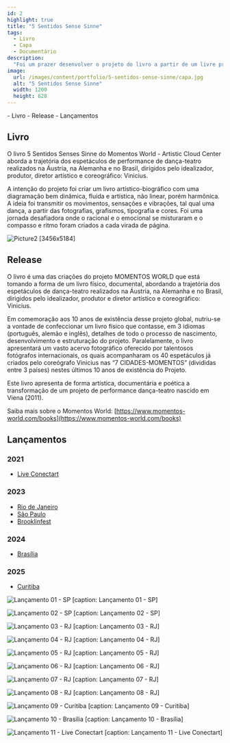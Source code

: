 ```yaml
---
id: 2
highlight: true
title: "5 Sentidos Sense Sinne"
tags:
  - Livro
  - Capa
  - Documentário
description:
  "Foi um prazer desenvolver o projeto do livro a partir de um livre processo estratégico-criativo de co-criação e experimentação junto a equipe do Momentos World."
image:
  url: /images/content/portfolio/5-sentidos-sense-sinne/capa.jpg
  alt: "5 Sentidos Sense Sinne"
  width: 1200
  height: 628
---
```


<Titulo subtitulo="Livro Momentos World"/>

<Tags />

<IconeCompartilhar />

<ImagemPrincipal />

<Toc>
- Livro
- Release
- Lançamentos
</Toc>

## Livro

O livro 5 Sentidos Senses Sinne do Momentos World - Artistic Cloud Center aborda a trajetória dos espetáculos de performance de dança-teatro realizados na Áustria, na Alemanha e no Brasil, dirigidos pelo idealizador, produtor, diretor artístico e coreográfico: Vinicius.

A intenção do projeto foi criar um livro artístico-biográfico com uma diagramação bem dinâmica, fluida e artística, não linear, porém harmônica. A ideia foi transmitir os movimentos, sensações e vibrações, tal qual uma dança, a partir das fotografias, grafismos, tipografia e cores. Foi uma jornada desafiadora onde o racional e o emocional se misturaram e o compasso e ritmo foram criados a cada virada de página.

![Picture2 [3456x5184]](/images/content/portfolio/5-sentidos-sense-sinne/mockup-livro-5-sentidos-sense-sinne-1.jpg)

<Youtube url="https://www.youtube.com/watch?v=hq-Qhq5rFWA" aspectRatio="21/9" fullWidth cover/>

## Release

O livro é uma das criações do projeto MOMENTOS WORLD que está tomando a forma de um livro físico, documental, abordando a trajetória dos espetáculos de dança-teatro realizados na Áustria, na Alemanha e no Brasil, dirigidos pelo idealizador, produtor e diretor artístico e coreográfico: Vinicius.

Em comemoração aos 10 anos de existência desse projeto global, nutriu-se a vontade de confeccionar um livro físico que contasse, em 3 idiomas (português, alemão e inglês), detalhes de todo o processo de nascimento, desenvolvimento e estruturação do projeto. Paralelamente, o livro apresentará um vasto acervo fotográfico oferecido por talentosos fotógrafos internacionais, os quais acompanharam os 40 espetáculos já criados pelo coreógrafo Vinicius nas “7 CIDADES-MOMENTOS” (divididas entre 3 países) nestes últimos 10 anos de existência do Projeto.

Este livro apresenta de forma artística, documentária e poética a transformação de um projeto de performance dança-teatro nascido em Viena (2011).

Saiba mais sobre o Momentos World: [https://www.momentos-world.com/books](https://www.momentos-world.com/books)

## Lançamentos

### 2021

- [Live Conectart](https://www.instagram.com/p/CW-oWXpFwUk/?utm_source=ig_web_copy_link&igshid=MzRlODBiNWFlZA==)

### 2023

- [Rio de Janeiro](https://www.instagram.com/p/CmPME07g6_i/?utm_source=ig_web_copy_link&igshid=MzRlODBiNWFlZA==)
- [São Paulo](https://www.instagram.com/p/CjS33ZkOWMO/?utm_source=ig_web_copy_link&igshid=MzRlODBiNWFlZA==)
- [Brooklinfest](https://www.instagram.com/p/CkDfe-4Altk/?utm_source=ig_web_copy_link&igshid=MzRlODBiNWFlZA==)

### 2024

- [Brasília](https://www.instagram.com/p/CtrxKtcpyJ_/?utm_source=ig_web_copy_link&igshid=MzRlODBiNWFlZA==)

### 2025

- [Curitiba](https://www.instagram.com/p/Cv1JJurt2PF/?utm_source=ig_web_copy_link&igshid=MzRlODBiNWFlZA==)

<Carrossel>

  ![Lançamento 01 - SP [caption: Lançamento 01 - SP]](/images/content/portfolio/5-sentidos-sense-sinne/lancamento-01-sp.jpg)

  ![Lançamento 02 - SP [caption: Lançamento 02 - SP]](/images/content/portfolio/5-sentidos-sense-sinne/lancamento-02-sp.jpg)

  ![Lançamento 03 - RJ [caption: Lançamento 03 - RJ]](/images/content/portfolio/5-sentidos-sense-sinne/lancamento-03-rj.jpg)

  ![Lançamento 04 - RJ [caption: Lançamento 04 - RJ]](/images/content/portfolio/5-sentidos-sense-sinne/lancamento-04-rj.jpg)

  ![Lançamento 05 - RJ [caption: Lançamento 05 - RJ]](/images/content/portfolio/5-sentidos-sense-sinne/lancamento-05-rj.jpg)

  ![Lançamento 06 - RJ [caption: Lançamento 06 - RJ]](/images/content/portfolio/5-sentidos-sense-sinne/lancamento-06-rj.jpg)

  ![Lançamento 07 - RJ [caption: Lançamento 07 - RJ]](/images/content/portfolio/5-sentidos-sense-sinne/lancamento-07-rj.jpg)

  ![Lançamento 08 - RJ [caption: Lançamento 08 - RJ]](/images/content/portfolio/5-sentidos-sense-sinne/lancamento-08-rj.jpg)

  ![Lançamento 09 - Curitiba [caption: Lançamento 09 - Curitiba]](/images/content/portfolio/5-sentidos-sense-sinne/lancamento-09-curitiba.jpg)

  ![Lançamento 10 - Brasília [caption: Lançamento 10 - Brasília]](/images/content/portfolio/5-sentidos-sense-sinne/lancamento-10-brasilia.jpg)

  ![Lançamento 11 - Live Conectart [caption: Lançamento 11 - Live Conectart]](/images/content/portfolio/5-sentidos-sense-sinne/lancamento-11-live-conectart.jpg)

</Carrossel>

<BotaoCompartilhar />

<Espaco altura="40px" />
